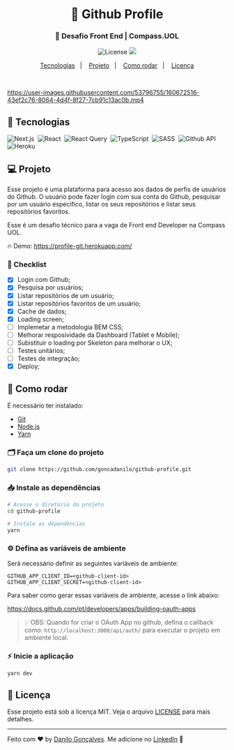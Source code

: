 <h1 align="center">
  🎯 Github Profile
</h1>
<h3 align="center">
  🚀 Desafio Front End | Compass.UOL
</h3>

<p align="center">
  <img alt="License" src="https://img.shields.io/static/v1?label=license&message=MIT&color=8257E5&labelColor=000000">

  <a href="https://app.rocketseat.com.br/me/goncadanilo">
    <img src="https://img.shields.io/static/v1?label=author&message=Danilo%20Gon%C3%A7alves&color=8257E5&labelColor=000000" />
  </a>
</p>

<p align="center">
  <a href="#-tecnologias">Tecnologias</a>&nbsp;&nbsp;&nbsp;|&nbsp;&nbsp;&nbsp;
  <a href="#-projeto">Projeto</a>&nbsp;&nbsp;&nbsp;|&nbsp;&nbsp;&nbsp;
  <a href="#-como-rodar">Como rodar</a>&nbsp;&nbsp;&nbsp;|&nbsp;&nbsp;&nbsp;
  <a href="#-licença">Licença</a>
</p>

<br>



https://user-images.githubusercontent.com/53796755/160672516-43ef2c76-8064-4d4f-8f27-7cb91c13ac0b.mp4



## 🚀 Tecnologias

![Next.js](https://img.shields.io/badge/-Next.js-05122A?style=for-the-badge&logo=next.js)&nbsp;
![React](https://img.shields.io/badge/-React-05122A?style=for-the-badge&logo=react)&nbsp;
![React Query](https://img.shields.io/badge/-React--query-05122A?style=for-the-badge&logo=react-query)&nbsp;
![TypeScript](https://img.shields.io/badge/-TypeScript-05122A?style=for-the-badge&logo=typescript)&nbsp;
![SASS](https://img.shields.io/badge/-SASS-05122A?style=for-the-badge&logo=SASS)&nbsp;
![Github API](https://img.shields.io/badge/-Github--API-05122A?style=for-the-badge&logo=Github)&nbsp;
![Heroku](https://img.shields.io/badge/-Heroku-05122A?style=for-the-badge&logo=Heroku)&nbsp;


## 💻 Projeto

Esse projeto é uma plataforma para acesso aos dados de perfis de usuários do Github. O usuário pode fazer login com sua conta do Github, pesquisar por um usuário especifico, listar os seus repositórios e listar seus repositórios favoritos.

Esse é um desafio técnico para a vaga de Front end Developer na Compass UOL.

🔥 Demo: https://profile-git.herokuapp.com/

### 🚀 Checklist

- [x] Login com Github;
- [x] Pesquisa por usuários;
- [x] Listar repositórios de um usuário;
- [x] Listar repositórios favoritos de um usuário;
- [x] Cache de dados;
- [x] Loading screen; 
- [ ] Implemetar a metodologia BEM CSS;
- [ ] Melhorar resposividade da Dashboard (Tablet e Mobile);
- [ ] Subistituir o loading por Skeleton para melhorar o UX;
- [ ] Testes unitários;
- [ ] Testes de integração;
- [x] Deploy;

## 🔧 Como rodar

É necessário ter instalado:
- [Git](https://git-scm.com)
- [Node.js](https://nodejs.org/)
- [Yarn](https://yarnpkg.com/)

### 🗂 Faça um clone do projeto

```bash
git clone https://github.com/goncadanilo/github-profile.git
```

### 📥 Instale as dependências
```bash
# Acesse o diretório do projeto
cd github-profile

# Instale as dependências
yarn
```

### ⚙️ Defina as variáveis de ambiente
Será necessário definir as seguintes variáveis de ambiente:
```dotenv
GITHUB_APP_CLIENT_ID=<github-client-id>
GITHUB_APP_CLIENT_SECRET=<github-client-id>
```

Para saber como gerar essas variáveis de ambiente, acesse o link abaixo:

https://docs.github.com/pt/developers/apps/building-oauth-apps

> 💡 OBS: Quando for criar o OAuth App no github, defina o callback como: `http://localhost:3000/api/auth/` para executar o projeto em ambiente local.

### ⚡ Inicie a aplicação
```bash
yarn dev
```

## 📝 Licença

Esse projeto está sob a licença MIT. Veja o arquivo [LICENSE](LICENSE) para mais detalhes.

---

Feito com ♥ by [Danilo Gonçalves](https://github.com/goncadanilo). Me adicione no [LinkedIn](https://www.linkedin.com/in/goncadanilo/) :wave:
